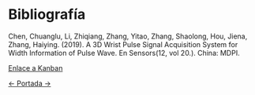 # Bibliografía

Chen, Chuanglu, Li, Zhiqiang, Zhang, Yitao, Zhang, Shaolong, Hou, Jiena, Zhang, Haiying. (2019). A 3D Wrist Pulse Signal Acquisition System for Width Information of Pulse Wave. En Sensors(12, vol 20.). China: MDPI.

[Enlace a Kanban](https://github.com/tectijuana/b22poster-los-colibri/projects/1?fullscreen=true)

[<- Portada ->](README.md)
